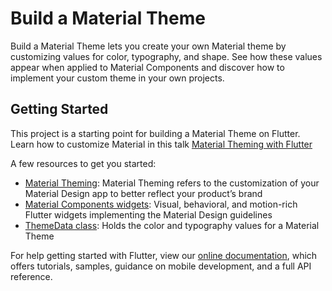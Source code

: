 # Build a Material Theme

Build a Material Theme lets you create your own Material theme by customizing values for color, typography, and shape. See how these values appear when applied to Material Components and discover how to implement your custom theme in your own projects.

## Getting Started

This project is a starting point for building a Material Theme on Flutter. Learn how to customize Material in this talk [Material Theming with Flutter](https://youtu.be/stoJpMeS5aY)

A few resources to get you started:

- [Material Theming](https://material.io/design/material-theming/): Material Theming refers to the customization of your Material Design app to better reflect your product’s brand
- [Material Components widgets](https://flutter.dev/docs/development/ui/widgets/material): Visual, behavioral, and motion-rich Flutter widgets implementing the Material Design guidelines
- [ThemeData class](https://api.flutter.dev/flutter/material/ThemeData-class.html): Holds the color and typography values for a Material Theme

For help getting started with Flutter, view our
[online documentation](https://flutter.dev/docs), which offers tutorials,
samples, guidance on mobile development, and a full API reference.
